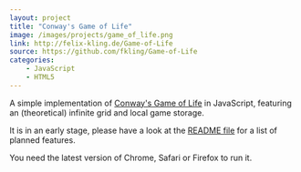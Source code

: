 ```yaml
---
layout: project
title: "Conway's Game of Life"
image: /images/projects/game_of_life.png
link: http://felix-kling.de/Game-of-Life
source: https://github.com/fkling/Game-of-Life
categories:
    - JavaScript
    - HTML5
---
```


A simple implementation of [Conway's Game of Life](http://en.wikipedia.org/wiki/Conway%27s_Game_of_Life) in JavaScript, featuring an (theoretical) infinite grid and local game storage.

It is in an early stage, please have a look at the [README file](https://github.com/fkling/Game-of-Life/blob/master/README.md) for a list of planned features.

You need the latest version of Chrome, Safari or Firefox to run it.
